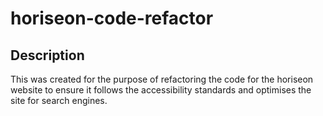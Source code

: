 # horiseon-code-refactor

## Description
This was created for the purpose of  refactoring the code for the horiseon website to ensure it follows the accessibility standards and optimises the site for search engines.